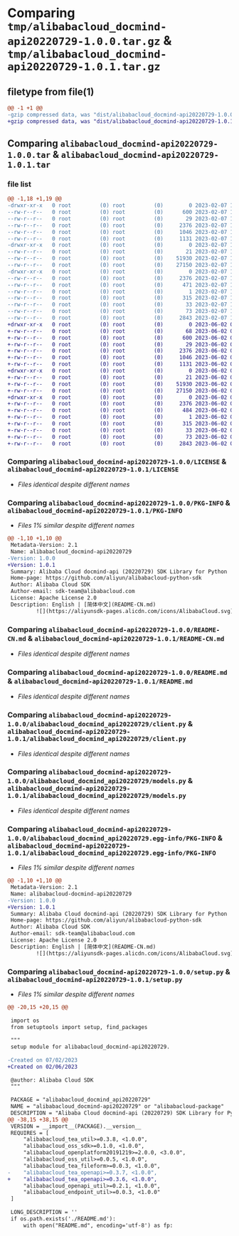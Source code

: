 # Comparing `tmp/alibabacloud_docmind-api20220729-1.0.0.tar.gz` & `tmp/alibabacloud_docmind-api20220729-1.0.1.tar.gz`

## filetype from file(1)

```diff
@@ -1 +1 @@
-gzip compressed data, was "dist/alibabacloud_docmind-api20220729-1.0.0.tar", last modified: Tue Feb  7 12:41:00 2023, max compression
+gzip compressed data, was "dist/alibabacloud_docmind-api20220729-1.0.1.tar", last modified: Fri Jun  2 08:18:14 2023, max compression
```

## Comparing `alibabacloud_docmind-api20220729-1.0.0.tar` & `alibabacloud_docmind-api20220729-1.0.1.tar`

### file list

```diff
@@ -1,18 +1,19 @@
-drwxr-xr-x   0 root         (0) root         (0)        0 2023-02-07 12:41:00.000000 alibabacloud_docmind-api20220729-1.0.0/
--rw-r--r--   0 root         (0) root         (0)      600 2023-02-07 12:40:59.000000 alibabacloud_docmind-api20220729-1.0.0/LICENSE
--rw-r--r--   0 root         (0) root         (0)       29 2023-02-07 12:40:59.000000 alibabacloud_docmind-api20220729-1.0.0/MANIFEST.in
--rw-r--r--   0 root         (0) root         (0)     2376 2023-02-07 12:41:00.000000 alibabacloud_docmind-api20220729-1.0.0/PKG-INFO
--rw-r--r--   0 root         (0) root         (0)     1046 2023-02-07 12:40:59.000000 alibabacloud_docmind-api20220729-1.0.0/README-CN.md
--rw-r--r--   0 root         (0) root         (0)     1131 2023-02-07 12:40:59.000000 alibabacloud_docmind-api20220729-1.0.0/README.md
-drwxr-xr-x   0 root         (0) root         (0)        0 2023-02-07 12:41:00.000000 alibabacloud_docmind-api20220729-1.0.0/alibabacloud_docmind_api20220729/
--rw-r--r--   0 root         (0) root         (0)       21 2023-02-07 12:40:59.000000 alibabacloud_docmind-api20220729-1.0.0/alibabacloud_docmind_api20220729/__init__.py
--rw-r--r--   0 root         (0) root         (0)    51930 2023-02-07 12:40:59.000000 alibabacloud_docmind-api20220729-1.0.0/alibabacloud_docmind_api20220729/client.py
--rw-r--r--   0 root         (0) root         (0)    27150 2023-02-07 12:40:59.000000 alibabacloud_docmind-api20220729-1.0.0/alibabacloud_docmind_api20220729/models.py
-drwxr-xr-x   0 root         (0) root         (0)        0 2023-02-07 12:41:00.000000 alibabacloud_docmind-api20220729-1.0.0/alibabacloud_docmind_api20220729.egg-info/
--rw-r--r--   0 root         (0) root         (0)     2376 2023-02-07 12:41:00.000000 alibabacloud_docmind-api20220729-1.0.0/alibabacloud_docmind_api20220729.egg-info/PKG-INFO
--rw-r--r--   0 root         (0) root         (0)      471 2023-02-07 12:41:00.000000 alibabacloud_docmind-api20220729-1.0.0/alibabacloud_docmind_api20220729.egg-info/SOURCES.txt
--rw-r--r--   0 root         (0) root         (0)        1 2023-02-07 12:41:00.000000 alibabacloud_docmind-api20220729-1.0.0/alibabacloud_docmind_api20220729.egg-info/dependency_links.txt
--rw-r--r--   0 root         (0) root         (0)      315 2023-02-07 12:41:00.000000 alibabacloud_docmind-api20220729-1.0.0/alibabacloud_docmind_api20220729.egg-info/requires.txt
--rw-r--r--   0 root         (0) root         (0)       33 2023-02-07 12:41:00.000000 alibabacloud_docmind-api20220729-1.0.0/alibabacloud_docmind_api20220729.egg-info/top_level.txt
--rw-r--r--   0 root         (0) root         (0)       73 2023-02-07 12:41:00.000000 alibabacloud_docmind-api20220729-1.0.0/setup.cfg
--rw-r--r--   0 root         (0) root         (0)     2843 2023-02-07 12:40:59.000000 alibabacloud_docmind-api20220729-1.0.0/setup.py
+drwxr-xr-x   0 root         (0) root         (0)        0 2023-06-02 08:18:14.000000 alibabacloud_docmind-api20220729-1.0.1/
+-rw-r--r--   0 root         (0) root         (0)       68 2023-06-02 08:18:14.000000 alibabacloud_docmind-api20220729-1.0.1/ChangeLog.md
+-rw-r--r--   0 root         (0) root         (0)      600 2023-06-02 08:18:14.000000 alibabacloud_docmind-api20220729-1.0.1/LICENSE
+-rw-r--r--   0 root         (0) root         (0)       29 2023-06-02 08:18:14.000000 alibabacloud_docmind-api20220729-1.0.1/MANIFEST.in
+-rw-r--r--   0 root         (0) root         (0)     2376 2023-06-02 08:18:14.000000 alibabacloud_docmind-api20220729-1.0.1/PKG-INFO
+-rw-r--r--   0 root         (0) root         (0)     1046 2023-06-02 08:18:14.000000 alibabacloud_docmind-api20220729-1.0.1/README-CN.md
+-rw-r--r--   0 root         (0) root         (0)     1131 2023-06-02 08:18:14.000000 alibabacloud_docmind-api20220729-1.0.1/README.md
+drwxr-xr-x   0 root         (0) root         (0)        0 2023-06-02 08:18:14.000000 alibabacloud_docmind-api20220729-1.0.1/alibabacloud_docmind_api20220729/
+-rw-r--r--   0 root         (0) root         (0)       21 2023-06-02 08:18:14.000000 alibabacloud_docmind-api20220729-1.0.1/alibabacloud_docmind_api20220729/__init__.py
+-rw-r--r--   0 root         (0) root         (0)    51930 2023-06-02 08:18:14.000000 alibabacloud_docmind-api20220729-1.0.1/alibabacloud_docmind_api20220729/client.py
+-rw-r--r--   0 root         (0) root         (0)    27150 2023-06-02 08:18:14.000000 alibabacloud_docmind-api20220729-1.0.1/alibabacloud_docmind_api20220729/models.py
+drwxr-xr-x   0 root         (0) root         (0)        0 2023-06-02 08:18:14.000000 alibabacloud_docmind-api20220729-1.0.1/alibabacloud_docmind_api20220729.egg-info/
+-rw-r--r--   0 root         (0) root         (0)     2376 2023-06-02 08:18:14.000000 alibabacloud_docmind-api20220729-1.0.1/alibabacloud_docmind_api20220729.egg-info/PKG-INFO
+-rw-r--r--   0 root         (0) root         (0)      484 2023-06-02 08:18:14.000000 alibabacloud_docmind-api20220729-1.0.1/alibabacloud_docmind_api20220729.egg-info/SOURCES.txt
+-rw-r--r--   0 root         (0) root         (0)        1 2023-06-02 08:18:14.000000 alibabacloud_docmind-api20220729-1.0.1/alibabacloud_docmind_api20220729.egg-info/dependency_links.txt
+-rw-r--r--   0 root         (0) root         (0)      315 2023-06-02 08:18:14.000000 alibabacloud_docmind-api20220729-1.0.1/alibabacloud_docmind_api20220729.egg-info/requires.txt
+-rw-r--r--   0 root         (0) root         (0)       33 2023-06-02 08:18:14.000000 alibabacloud_docmind-api20220729-1.0.1/alibabacloud_docmind_api20220729.egg-info/top_level.txt
+-rw-r--r--   0 root         (0) root         (0)       73 2023-06-02 08:18:14.000000 alibabacloud_docmind-api20220729-1.0.1/setup.cfg
+-rw-r--r--   0 root         (0) root         (0)     2843 2023-06-02 08:18:14.000000 alibabacloud_docmind-api20220729-1.0.1/setup.py
```

### Comparing `alibabacloud_docmind-api20220729-1.0.0/LICENSE` & `alibabacloud_docmind-api20220729-1.0.1/LICENSE`

 * *Files identical despite different names*

### Comparing `alibabacloud_docmind-api20220729-1.0.0/PKG-INFO` & `alibabacloud_docmind-api20220729-1.0.1/PKG-INFO`

 * *Files 1% similar despite different names*

```diff
@@ -1,10 +1,10 @@
 Metadata-Version: 2.1
 Name: alibabacloud_docmind-api20220729
-Version: 1.0.0
+Version: 1.0.1
 Summary: Alibaba Cloud docmind-api (20220729) SDK Library for Python
 Home-page: https://github.com/aliyun/alibabacloud-python-sdk
 Author: Alibaba Cloud SDK
 Author-email: sdk-team@alibabacloud.com
 License: Apache License 2.0
 Description: English | [简体中文](README-CN.md)
         ![](https://aliyunsdk-pages.alicdn.com/icons/AlibabaCloud.svg)
```

### Comparing `alibabacloud_docmind-api20220729-1.0.0/README-CN.md` & `alibabacloud_docmind-api20220729-1.0.1/README-CN.md`

 * *Files identical despite different names*

### Comparing `alibabacloud_docmind-api20220729-1.0.0/README.md` & `alibabacloud_docmind-api20220729-1.0.1/README.md`

 * *Files identical despite different names*

### Comparing `alibabacloud_docmind-api20220729-1.0.0/alibabacloud_docmind_api20220729/client.py` & `alibabacloud_docmind-api20220729-1.0.1/alibabacloud_docmind_api20220729/client.py`

 * *Files identical despite different names*

### Comparing `alibabacloud_docmind-api20220729-1.0.0/alibabacloud_docmind_api20220729/models.py` & `alibabacloud_docmind-api20220729-1.0.1/alibabacloud_docmind_api20220729/models.py`

 * *Files identical despite different names*

### Comparing `alibabacloud_docmind-api20220729-1.0.0/alibabacloud_docmind_api20220729.egg-info/PKG-INFO` & `alibabacloud_docmind-api20220729-1.0.1/alibabacloud_docmind_api20220729.egg-info/PKG-INFO`

 * *Files 1% similar despite different names*

```diff
@@ -1,10 +1,10 @@
 Metadata-Version: 2.1
 Name: alibabacloud-docmind-api20220729
-Version: 1.0.0
+Version: 1.0.1
 Summary: Alibaba Cloud docmind-api (20220729) SDK Library for Python
 Home-page: https://github.com/aliyun/alibabacloud-python-sdk
 Author: Alibaba Cloud SDK
 Author-email: sdk-team@alibabacloud.com
 License: Apache License 2.0
 Description: English | [简体中文](README-CN.md)
         ![](https://aliyunsdk-pages.alicdn.com/icons/AlibabaCloud.svg)
```

### Comparing `alibabacloud_docmind-api20220729-1.0.0/setup.py` & `alibabacloud_docmind-api20220729-1.0.1/setup.py`

 * *Files 1% similar despite different names*

```diff
@@ -20,15 +20,15 @@
 
 import os
 from setuptools import setup, find_packages
 
 """
 setup module for alibabacloud_docmind-api20220729.
 
-Created on 07/02/2023
+Created on 02/06/2023
 
 @author: Alibaba Cloud SDK
 """
 
 PACKAGE = "alibabacloud_docmind_api20220729"
 NAME = "alibabacloud_docmind-api20220729" or "alibabacloud-package"
 DESCRIPTION = "Alibaba Cloud docmind-api (20220729) SDK Library for Python"
@@ -38,15 +38,15 @@
 VERSION = __import__(PACKAGE).__version__
 REQUIRES = [
     "alibabacloud_tea_util>=0.3.8, <1.0.0",
     "alibabacloud_oss_sdk>=0.1.0, <1.0.0",
     "alibabacloud_openplatform20191219>=2.0.0, <3.0.0",
     "alibabacloud_oss_util>=0.0.5, <1.0.0",
     "alibabacloud_tea_fileform>=0.0.3, <1.0.0",
-    "alibabacloud_tea_openapi>=0.3.7, <1.0.0",
+    "alibabacloud_tea_openapi>=0.3.6, <1.0.0",
     "alibabacloud_openapi_util>=0.2.1, <1.0.0",
     "alibabacloud_endpoint_util>=0.0.3, <1.0.0"
 ]
 
 LONG_DESCRIPTION = ''
 if os.path.exists('./README.md'):
     with open("README.md", encoding='utf-8') as fp:
```

